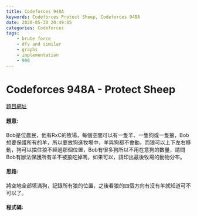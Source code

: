 ```yaml
---
title: Codeforces 948A
keywords: Codeforces Protect Sheep, Codeforces 948A
date: 2020-05-30 20:49:05
categories: Codeforces
tags:
    - brute force
    - dfs and similar
    - graphs
    - implementation
    - 900
---
```

# Codeforces 948A - Protect Sheep
[題目網址](https://codeforces.com/problemset/problem/948/A)

#### 題意:
Bob是位農民，他有RxC的牧場，每個空間可以有一隻羊、一隻狗或一隻狼，Bob想要保護所有的羊，所以要放狗進牧場中，羊與狗都不會動，而狼可以上下左右移動，狗可以擋住狼不經過那個位置，Bob有很多狗所以不用在意狗的數量，請問Bob有辦法保護所有羊不被狼吃掉嗎，如果可以，請印出最後牧場的動物分布。
<!-- more -->
#### 思路:
將空地全部填滿狗，記錄所有狼的位置，之後看狼的四個方向有沒有羊就知道可不可以了。
#### 程式碼:
<script src="https://gist.github.com/zxzxcc112/60375b3b23a494af098727cdf5497dcc.js"></script>